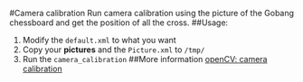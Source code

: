 #Camera calibration
Run camera calibration using the picture of the Gobang chessboard and get the position of all the cross.
##Usage:
1. Modify the `default.xml` to what you want
2. Copy your  **pictures** and the `Picture.xml` to `/tmp/`
3. Run the `camera_calibration`
##More information
[openCV: camera calibration](http://docs.opencv.org/doc/tutorials/calib3d/camera_calibration/camera_calibration.html) 
